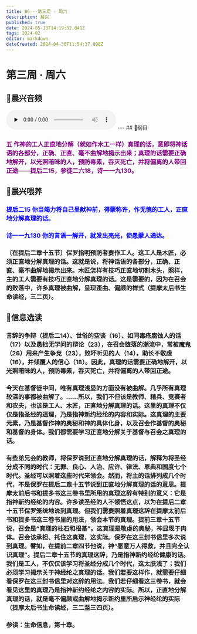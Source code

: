 ```yaml
---
title: 06---第三周 · 周六
description: 晨兴
published: true
date: 2024-05-13T14:19:52.041Z
tags: 2024-02
editor: markdown
dateCreated: 2024-04-30T11:54:37.008Z
---
```


# 第三周 · 周六
## 🎵晨兴音频
<audio id="audio" controls="" preload="none">
      <source id="mp3" src="/2024-02/week3/week3day6.mp3">
</audio>
---
## 📖纲目

### <font color=purple>五   作神的工人正直地分解（就如作木工一样）真理的话，意即将神话语的各部分，正确、正直、毫不曲解地揭示出来；真理的话需要正确地解开，以光照暗昧的人，预防毒素，吞灭死亡，并将偏离的人带回正途——提后二15，参徒二六18，诗一一九130。</font>

## 📖晨兴喂养

### <font color=blue>提后二15    你当竭力将自己呈献神前，得蒙称许，作无愧的工人，正直地分解真理的话。</font>

### <font color=blue>诗一一九130    你的言语一解开，就发出亮光，使愚蒙人通达。</font>

### 〔在提后二章十五节〕保罗指明预防者要作工人。这工人是木匠，必须正直地分解真理的话。这就是说，将神话语的各部分，正确、正直、毫不曲解地揭示出来。木匠怎样有技巧正直地切割木头，照样，主的工人需要有技巧正直地分解真理的话。这是需要的，因为在召会的败落中，许多真理被曲解，呈现歪曲、偏颇的样式（提摩太后书生命读经，三二页）。

## 📖信息选读

### 言辞的争辩（提后二14）、世俗的空谈（16）、如同毒疮腐蚀人的话（17）以及愚拙无学问的辩论（23），在召会堕落的潮流中，常被魔鬼（26）用来产生争竞（23），败坏听见的人（14），助长不敬虔（16），并倾覆人的信心（18）。因此，真理的话需要正确地解开，以光照暗昧的人，预防毒素，吞灭死亡，并将偏离的人带回正途。

### 今天在基督徒中间，唯有真理浅显的方面没有被曲解。几乎所有真理较深的事都被曲解了。……所以，我们不但该是教师、精兵、竞赛者和农夫，也该是工人、木匠，正直地分解真理的话。这里的真理不仅仅是指圣经的道理，乃是指神新约经纶的内容和实际。这真理的主要元素，乃是基督作神的奥秘和神的具体化身，以及召会作基督的奥秘和基督的身体。我们都需要学习正直地分解关于基督与召会之真理的话。

### 有些弟兄会的教师，将保罗说到正直地分解真理的话，解释为将圣经分成不同的时代：无罪、良心、人治、应许、律法、恩典和国度七个时代。圣经可以照着这些时代来领会。然而，将主的话排列成几个时代，不是保罗在提后二章十五节说到正直地分解真理的话的意思。提摩太前后书和提多书这三卷书里所用的真理这辞有特别的意义：它是指神新约经纶的内容。许多读圣经的人不领悟这点，以为在提后二章十五节保罗笼统地说到真理。但我们需要照着真理这辞在提摩太前后书和提多书这三卷书里的用法，领会本节的真理。提前三章十五节说，召会是“真理的柱石和根基”。这真理是敬虔的奥秘，神显现于肉体。召会该承担、托住这真理，这实际。保罗在这三封书信里多次说到真理。譬如，在提前二章四节他说，神“愿意万人得救，并且完全认识真理”。提后二章十五节的真理这辞，乃是指神新约经纶健康的话。我们是工人，不仅仅该学习将圣经分成几个时代，这太肤浅了；我们必须学习揭示关于神经纶之真理的话。我们若要这样作，就需要仔细看保罗在这三封书信里对这辞的用法。我们若仔细看这三卷书，就会看见这里的真理乃是指神新约经纶之内容的实际。所以，正直地分解真理的话，就是毫不偏颇或曲解地揭示新约里所启示神经纶的实际（提摩太后书生命读经，三二至三四页）。

### 参读：生命信息，第十章。
<!-- Google tag (gtag.js) -->
<script async src="https://www.googletagmanager.com/gtag/js?id=G-1P8709Z16T"></script>
<script>
  window.dataLayer = window.dataLayer || [];
  function gtag(){dataLayer.push(arguments);}
  gtag('js', new Date());

  gtag('config', 'G-1P8709Z16T');
</script>